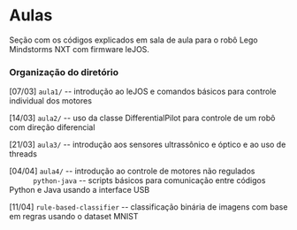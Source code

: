 # Aulas
Seção com os códigos explicados em sala de aula para o robô Lego Mindstorms NXT com firmware leJOS.

### Organização do diretório

[07/03] `aula1/` -- introdução ao leJOS e comandos básicos para controle individual dos motores

[14/03] `aula2/` -- uso da classe DifferentialPilot para controle de um robô com direção diferencial

[21/03] `aula3/` -- introdução aos sensores ultrassônico e óptico e ao uso de threads

[04/04] `aula4/` -- introdução ao controle de motores não regulados   
&nbsp;&nbsp;&nbsp;&nbsp;&nbsp;&nbsp;&nbsp;&nbsp;&nbsp;&nbsp; `python-java` -- scripts básicos para comunicação entre códigos Python e Java usando a interface USB

[11/04] `rule-based-classifier` -- classificação binária de imagens com base em regras usando o dataset MNIST 

